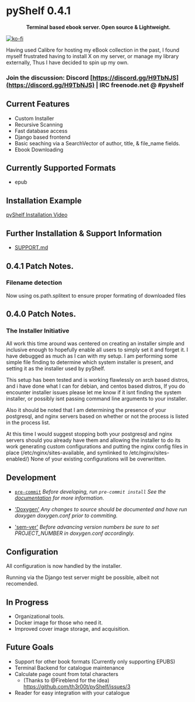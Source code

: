 # pyShelf 0.4.1

<p align="center"><b>Terminal based ebook server. Open source & Lightweight.</b></p>

[![ko-fi](https://www.ko-fi.com/img/githubbutton_sm.svg)](https://ko-fi.com/D1D51ALZH)

Having used Calibre for hosting my eBook collection in the past, I found myself frustrated having to install X on my server, or manage my library externally, Thus I have decided to spin up my own.

### Join the discussion: Discord [https://discord.gg/H9TbNJS](https://discord.gg/H9TbNJS) | IRC freenode.net @ #pyshelf

## Current Features
* Custom Installer
* Recursive Scanning
* Fast database access
* Django based frontend
* Basic seaching via a SearchVector of author, title, & file_name fields.
* Ebook Downloading

## Currently Supported Formats
* epub

## Installation Example
<a href="https://vimeo.com/382292764" target="_blank">pyShelf Installation Video</a>

## Further Installation & Support Information
* [SUPPORT.md](https://github.com/th3r00t/pyShelf/blob/development/.github/SUPPORT.md)

## 0.4.1 Patch Notes.
### Filename detection
Now using os.path.splitext to ensure proper formating of downloaded files

## 0.4.0 Patch Notes.
### The Installer Initiative

All work this time around was centered on creating an installer simple and inclusive enough to hopefully enable all
users to simply set it and forget it. I have debugged as much as I can with my setup. I am performing some simple file finding to determine which system installer is present, and setting it as the installer used by pyShelf.

This setup has been tested and is working flawlessly on arch based distros, and i have done what I can for debian, and centos based distros, If you do encounter installer issues please let me know if it isnt finding the system installer, or possibly isnt passing command line arguments to your installer.

Also it should be noted that I am determining the presence of your postgresql, and nginx servers based on whether or not the
process is listed in the process list.

At this time I would suggest stopping both your postgresql and nginx servers should you already have them and allowing the installer to do its work generating custom configurations and putting the nginx config files in place (/etc/nginx/sites-available, and symlinked to /etc/nginx/sites-enabled/) None of your existing configurations will be overwritten.

## Development

* [`pre-commit`](https://pre-commit.com/)
_Before developing, run `pre-commit install` See the [documentation](https://pre-commit.com/) for more information._

* ['Doxygen'](http://www.doxygen.nl/)
_Any changes to source should be documented and have run doxygen doxygen.conf prior to commiting._

* ['sem-ver'](https://semver.org)
_Before advancing version numbers be sure to set PROJECT_NUMBER in doxygen.conf accordingly._

## Configuration

All configuration is now handled by the installer.

Running via the Django test server might be possible, albeit not recomended.

## In Progress

* Organizational tools.
* Docker image for those who need it.
* Improved cover image storage, and acquisition.

## Future Goals
* Support for other book formats (Currently only supporting EPUBS)
* Terminal Backend for catalogue maintenance
* Calculate page count from total characters
  * (Thanks to @Fireblend for the idea) https://github.com/th3r00t/pyShelf/issues/3
* Reader for easy integration with your catalogue
